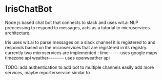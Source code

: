 # IrisChatBot
Node js based chat bot that connects to slack and uses wit.ai NLP preocessing to respond to messages,
acts as a tutorial to microservices  architecture.

Iris uses wit.ai to parse messages on a slack channel it is registered to and responds based on the microservices that are registered 
in its registry.
currently two microservices are implemented : time------uses google maps timezone api
                                              weather-------- uses openweather api
                                              
TODO:
add authentication to add bot to multiple channels easily
add more services, maybe reporterservice similar to 

